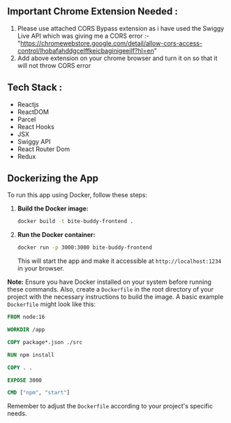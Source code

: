 ## Important Chrome Extension Needed :

1) Please use attached CORS Bypass extension as i have used the Swiggy Live API which was giving me a CORS error :-
    "https://chromewebstore.google.com/detail/allow-cors-access-control/lhobafahddgcelffkeicbaginigeejlf?hl=en"
2) Add above extension on your chrome browser and turn it on so that it will not throw CORS error 

## Tech Stack :

*   Reactjs
*   ReactDOM
*   Parcel
*   React Hooks
*   JSX
*   Swiggy API
*   React Router Dom
*   Redux

## Dockerizing the App

To run this app using Docker, follow these steps:

1.  **Build the Docker image:**

    ```bash
    docker build -t bite-buddy-frontend .
    ```
2.  **Run the Docker container:**

    ```bash
    docker run -p 3000:3000 bite-buddy-frontend
    ```

    This will start the app and make it accessible at `http://localhost:1234` in your browser.

**Note:** Ensure you have Docker installed on your system before running these commands. Also, create a `Dockerfile` in the root directory of your project with the necessary instructions to build the image.  A basic example `Dockerfile` might look like this:

```dockerfile
FROM node:16

WORKDIR /app

COPY package*.json ./src

RUN npm install

COPY . .

EXPOSE 3000

CMD ["npm", "start"]
```

Remember to adjust the `Dockerfile` according to your project's specific needs.